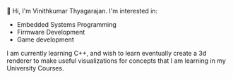 👋 Hi, I'm Vinithkumar Thyagarajan. 
I'm interested in:
- Embedded Systems Programming
- Firmware Development
- Game development

I am currently learning C++, and wish to learn eventually create a 3d renderer to make useful visualizations
for concepts that I am learning in my University Courses.

